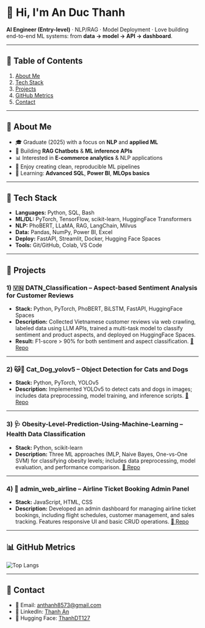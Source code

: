 # 👋 Hi, I'm **An Duc Thanh**

**AI Engineer (Entry-level)** · NLP/RAG · Model Deployment ·
Love building end-to-end ML systems: from **data → model → API → dashboard**.

---

## 📜 Table of Contents

1. [About Me](#-about-me)
2. [Tech Stack](#-tech-stack)
3. [Projects](#-projects)
4. [GitHub Metrics](#-github-metrics)
5. [Contact](#-contact)

---

## 🧭 About Me

* 🎓 Graduate (2025) with a focus on **NLP** and **applied ML**
* 🔭 Building **RAG Chatbots** & **ML inference APIs**
* 📊 Interested in **E-commerce analytics** & NLP applications
* 🧪 Enjoy creating clean, reproducible ML pipelines
* 🌱 Learning: **Advanced SQL**, **Power BI**, **MLOps basics**

---

## 🧰 Tech Stack

* **Languages:** Python, SQL, Bash
* **ML/DL:** PyTorch, TensorFlow, scikit-learn, HuggingFace Transformers
* **NLP:** PhoBERT, LLaMA, RAG, LangChain, Milvus
* **Data:** Pandas, NumPy, Power BI, Excel
* **Deploy:** FastAPI, Streamlit, Docker, Hugging Face Spaces
* **Tools:** Git/GitHub, Colab, VS Code

---

## 🚀 Projects

### 1) 🇻🇳 **DATN\_Classification** – Aspect-based Sentiment Analysis for Customer Reviews

* **Stack:** Python, PyTorch, PhoBERT, BiLSTM, FastAPI, HuggingFace Spaces
* **Description:** Collected Vietnamese customer reviews via web crawling, labeled data using LLM APIs, trained a multi-task model to classify sentiment and product aspects, and deployed on HuggingFace Spaces.
* **Result:** F1-score > 90% for both sentiment and aspect classification.
[🔗 Repo](https://github.com/ThanhDT127/DATN_Classification)

---

### 2) 🐱🐶 **Cat\_Dog\_yolov5** – Object Detection for Cats and Dogs

* **Stack:** Python, PyTorch, YOLOv5
* **Description:** Implemented YOLOv5 to detect cats and dogs in images; includes data preprocessing, model training, and inference scripts.
[🔗 Repo](https://github.com/ThanhDT127/Cat_Dog_yolov5)

---

### 3) 🩺 **Obesity-Level-Prediction-Using-Machine-Learning** – Health Data Classification

* **Stack:** Python, scikit-learn
* **Description:** Three ML approaches (MLP, Naive Bayes, One-vs-One SVM) for classifying obesity levels; includes data preprocessing, model evaluation, and performance comparison.
[🔗 Repo](https://github.com/ThanhDT127/Obesity-Level-Prediction-Using-Machine-Learning)

---

### 4) 🛫 **admin\_web\_airline** – Airline Ticket Booking Admin Panel

* **Stack:** JavaScript, HTML, CSS
* **Description:** Developed an admin dashboard for managing airline ticket bookings, including flight schedules, customer management, and sales tracking. Features responsive UI and basic CRUD operations.
[🔗 Repo](https://github.com/ThanhDT127/admin_web_airline)

---

## 📊 GitHub Metrics
![Top Langs](https://github-readme-stats.vercel.app/api/top-langs/?username=ThanhDT127\&layout=compact)

---

## 🤝 Contact

* 📧 Email: [anthanh8573@gmail.com](mailto:anthanh8573@gmail.com)
* 💼 LinkedIn: [Thanh An](https://www.linkedin.com/in/thanh-an-3b59bb28b/)
* 🤗 Hugging Face: [ThanhDT127](https://huggingface.co/your-handle)
